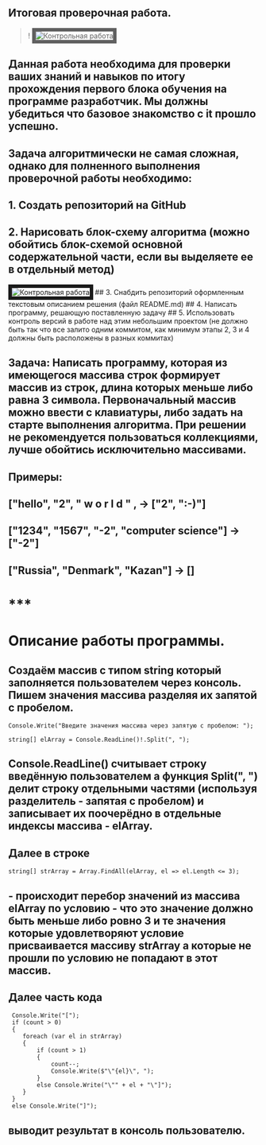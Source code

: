 ## **Итоговая проверочная работа.**

>! <image src="images/Контрольная_работа.png" alt="Контрольная работа" border="7px solid red" />

## Данная работа необходима для проверки ваших знаний и навыков по итогу прохождения первого блока обучения  на программе разработчик. Мы должны убедиться что базовое знакомство с it прошло успешно.

## Задача алгоритмически не самая сложная, однако для полненного выполнения проверочной работы необходимо:

## 1. Создать репозиторий на GitHub 
## 2. Нарисовать блок-схему алгоритма (можно обойтись блок-схемой основной содержательной части, если вы  выделяете ее в отдельный метод)
<image src="images/Блок-Схема контрольной работы.png" alt="Контрольная работа" border="7px solid red" />
## 3. Снабдить репозиторий оформленным текстовым описанием решения (файл README.md) 
## 4. Написать программу, решающую поставленную задачу 
## 5. Использовать контроль версий в работе над этим небольшим проектом (не должно быть так что все залито одним коммитом, как минимум этапы 2, 3 и 4 должны быть расположены в разных коммитах) 

## **Задача:** Написать программу, которая из имеющегося массива строк формирует массив из строк, длина которых меньше либо равна 3 символа. Первоначальный массив можно ввести с клавиатуры, либо задать на старте выполнения алгоритма. При решении не рекомендуется пользоваться коллекциями, лучше обойтись исключительно массивами.

## **Примеры:**

## ["hello", "2", " w o r l d " , -> ["2", ":-)"]

## ["1234", "1567", "-2", "computer science"] -> ["-2"] 

## ["Russia", "Denmark", "Kazan"] -> []
# ***


# **Описание работы программы.**

## Создаём массив с типом string который заполняется пользователем через консоль. Пишем значения массива разделяя их запятой с пробелом. 
```
Console.Write("Введите значения массива через запятую с пробелом: ");

string[] elArray = Console.ReadLine()!.Split(", ");
```
## Console.ReadLine() считывает строку введённую пользователем а функция Split(", ") делит строку отдельными частями (используя разделитель - запятая с пробелом) и записывает их поочерёдно в отдельные индексы массива - elArray.

## Далее в строке

```
string[] strArray = Array.FindAll(elArray, el => el.Length <= 3); 
``` 
##  - происходит перебор значений из массива elArray по условию - что это значение должно быть меньше либо ровно 3 и те значения которые удовлетворяют условие присваивается массиву strArray а которые не прошли по условию не попадают в этот массив.

## Далее часть кода 
```
 Console.Write("[");
 if (count > 0)
 {
    foreach (var el in strArray)
    {
        if (count > 1)
        {
            count--;
            Console.Write($"\"{el}\", ");
        }
        else Console.Write("\"" + el + "\"]");
    }
 }
 else Console.Write("]");
 ```
## выводит результат в консоль пользователю.
